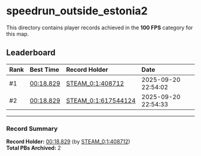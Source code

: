 # speedrun_outside_estonia2

This directory contains player records achieved in the **100 FPS** category for this map.

## Leaderboard

| Rank | Best Time | Record Holder | Date                |
| :--- | :-------- | :------------ | :------------------ |
| #1   | [00:18.829](./00018829_STEAM_0_1_408712_20250920-225402.zip) | [STEAM_0:1:408712](https://speedrun16.com/profile/STEAM_0:1:408712)   | 2025-09-20 22:54:02 |
| #2   | [00:18.829](./00018829_STEAM_0_1_617544124_20250920-225433.zip) | [STEAM_0:1:617544124](https://speedrun16.com/profile/STEAM_0:1:617544124)   | 2025-09-20 22:54:33 |

---

### Record Summary
**Record Holder:** [00:18.829](./00018829_STEAM_0_1_408712_20250920-225402.zip) (by [STEAM_0:1:408712](https://speedrun16.com/profile/STEAM_0:1:408712))  
**Total PBs Archived:** 2